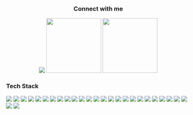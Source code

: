 
<div align="center">
  <h3>Connect with me</h3>
  <img src="https://img.shields.io/badge/Stack Overflow-important?style=for-the-badge&logo=stackoverflow&logoColor=important&labelColor=black">
  <a href="https://codeforces.com/profile/tahsinhasib"><img src = "https://codeforces-readme-stats.vercel.app/api/badge?username=tahsinhasib" width="150px"></a>
  <a href="https://leetcode.com/tahsinhasib/"><img src = "https://img.shields.io/badge/dynamic/json?style=flat&labelColor=black&color=%23ffa116&label=Solved&query=solvedOverTotal&url=https%3A%2F%2Fleetcode-badge.vercel.app%2Fapi%2Fusers%2Ftahsinhasib&logo=leetcode&logoColor=yellow)](https://leetcode.com/tahsinhasib/) " width="150px"></a>
</div>

<div align="">
  <h3>Tech Stack</h3>
  <img src="https://img.shields.io/badge/C-1B2631?style=for-the-badge&logo=c&logoColor=blue">
  <img src="https://img.shields.io/badge/C%2B%2B-1B2631?style=for-the-badge&logo=c%2B%2B&logoColor=blue">
  <img src="https://img.shields.io/badge/Java-1B2631?style=for-the-badge&logo=openjdk&logoColor=orange">
  <img src="https://img.shields.io/badge/HTML5-1B2631?style=for-the-badge&logo=html5&logoColor=orange">
  <img src="https://img.shields.io/badge/CSS3-1B2631?style=for-the-badge&logo=css3&logoColor=blue">
  <img src="https://img.shields.io/badge/C%23-1B2631?style=for-the-badge&logo=csharp&logoColor=green">
  <img src="https://img.shields.io/badge/Python-1B2631?style=for-the-badge&logo=python&logoColor=blue">
  <img src="https://img.shields.io/badge/JavaScript-1B2631?style=for-the-badge&logo=javascript&logoColor=yellow">
  <img src="https://img.shields.io/badge/MySQL-1B2631?style=for-the-badge&logo=mysql&logoColor=white">
  <img src="https://img.shields.io/badge/Markdown-1B2631?style=for-the-badge&logo=markdown&logoColor=white">
  <img src="https://img.shields.io/badge/Visual_Studio_Code-1B2631?style=for-the-badge&logo=visual%20studio%20code&logoColor=blue">
  <img src="https://img.shields.io/badge/Visual_Studio-1B2631?style=for-the-badge&logo=visual%20studio&logoColor=white">
  <img src="https://img.shields.io/badge/Notepad++-1B2631.svg?style=for-the-badge&logo=notepad%2B%2B&logoColor=black">
  <img src="https://img.shields.io/badge/Sublime_Text-1B2631.svg?&style=for-the-badge&logo=sublime-text&logoColor=Important">
  <img src="https://img.shields.io/badge/Colab-1B2631?style=for-the-badge&logo=googlecolab">
  <img src="https://img.shields.io/badge/Microsoft_SQL_Server-1B2631?style=for-the-badge&logo=microsoft-sql-server&logoColor=white">
  <img src="https://img.shields.io/badge/Microsoft_Word-1B2631?style=for-the-badge&logo=microsoft-word&logoColor=white">
  <img src="https://img.shields.io/badge/Microsoft_Excel-1B2631?style=for-the-badge&logo=microsoft-excel&logoColor=white">
  <img src="https://img.shields.io/badge/Notion-1B2631?style=for-the-badge&logo=notion&logoColor=white">
  <img src="https://img.shields.io/badge/Arduino-1B2631?style=for-the-badge&logo=Arduino&logoColor=white">
  <img src="https://img.shields.io/badge/GIT-1B2631?style=for-the-badge&logo=git&logoColor=white">
  <img src="https://img.shields.io/badge/Google_chrome-1B2631?style=for-the-badge&logo=Google-chrome&logoColor=white">
  <img src="https://img.shields.io/badge/Microsoft_Edge-1B2631?style=for-the-badge&logo=Microsoft-edge&logoColor=white">
  <img src="https://img.shields.io/badge/Adobe%20Photoshop-1B2631?style=for-the-badge&logo=Adobe%20Photoshop&logoColor=black">
  <img src="https://img.shields.io/badge/Figma-1B2631?style=for-the-badge&logo=figma&logoColor=white">
  <img src="https://img.shields.io/badge/Windows-1B2631?style=for-the-badge&logo=windows&logoColor=white">
  <img src="https://img.shields.io/badge/Ubuntu-1B2631?style=for-the-badge&logo=ubuntu&logoColor=white">
</div>
